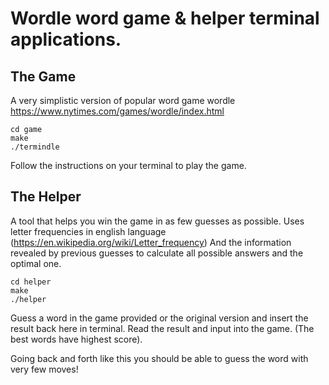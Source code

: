 # Wordle word game & helper terminal applications.

## The Game

A very simplistic version of popular word game wordle
https://www.nytimes.com/games/wordle/index.html

```
cd game
make
./termindle
```
Follow the instructions on your terminal to play the game.

## The Helper

A tool that helps you win the game in as few guesses as possible. Uses letter frequencies in english language 
(https://en.wikipedia.org/wiki/Letter_frequency)
And the information revealed by previous guesses to calculate all possible answers and the optimal one.
```
cd helper
make
./helper
```
Guess a word in the game provided or the original version and insert the result back here in terminal.
Read the result and input into the game. (The best words have highest score). 

Going back and forth like this you should be able to guess the word with very few moves!
